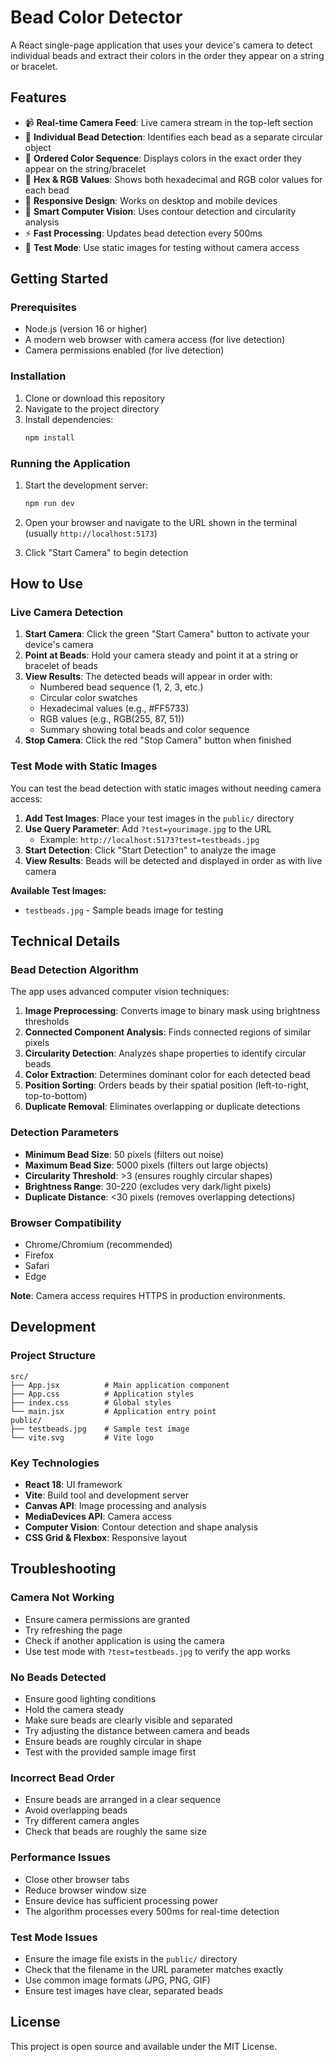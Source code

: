 # Bead Color Detector

A React single-page application that uses your device's camera to detect individual beads and extract their colors in the order they appear on a string or bracelet.

## Features

- 📹 **Real-time Camera Feed**: Live camera stream in the top-left section
- 🎯 **Individual Bead Detection**: Identifies each bead as a separate circular object
- 🔢 **Ordered Color Sequence**: Displays colors in the exact order they appear on the string/bracelet
- 🎨 **Hex & RGB Values**: Shows both hexadecimal and RGB color values for each bead
- 📱 **Responsive Design**: Works on desktop and mobile devices
- 🧠 **Smart Computer Vision**: Uses contour detection and circularity analysis
- ⚡ **Fast Processing**: Updates bead detection every 500ms
- 🧪 **Test Mode**: Use static images for testing without camera access

## Getting Started

### Prerequisites

- Node.js (version 16 or higher)
- A modern web browser with camera access (for live detection)
- Camera permissions enabled (for live detection)

### Installation

1. Clone or download this repository
2. Navigate to the project directory
3. Install dependencies:
   ```bash
   npm install
   ```

### Running the Application

1. Start the development server:
   ```bash
   npm run dev
   ```

2. Open your browser and navigate to the URL shown in the terminal (usually `http://localhost:5173`)

3. Click "Start Camera" to begin detection

## How to Use

### Live Camera Detection
1. **Start Camera**: Click the green "Start Camera" button to activate your device's camera
2. **Point at Beads**: Hold your camera steady and point it at a string or bracelet of beads
3. **View Results**: The detected beads will appear in order with:
   - Numbered bead sequence (1, 2, 3, etc.)
   - Circular color swatches
   - Hexadecimal values (e.g., #FF5733)
   - RGB values (e.g., RGB(255, 87, 51))
   - Summary showing total beads and color sequence
4. **Stop Camera**: Click the red "Stop Camera" button when finished

### Test Mode with Static Images
You can test the bead detection with static images without needing camera access:

1. **Add Test Images**: Place your test images in the `public/` directory
2. **Use Query Parameter**: Add `?test=yourimage.jpg` to the URL
   - Example: `http://localhost:5173?test=testbeads.jpg`
3. **Start Detection**: Click "Start Detection" to analyze the image
4. **View Results**: Beads will be detected and displayed in order as with live camera

**Available Test Images:**
- `testbeads.jpg` - Sample beads image for testing

## Technical Details

### Bead Detection Algorithm

The app uses advanced computer vision techniques:

1. **Image Preprocessing**: Converts image to binary mask using brightness thresholds
2. **Connected Component Analysis**: Finds connected regions of similar pixels
3. **Circularity Detection**: Analyzes shape properties to identify circular beads
4. **Color Extraction**: Determines dominant color for each detected bead
5. **Position Sorting**: Orders beads by their spatial position (left-to-right, top-to-bottom)
6. **Duplicate Removal**: Eliminates overlapping or duplicate detections

### Detection Parameters

- **Minimum Bead Size**: 50 pixels (filters out noise)
- **Maximum Bead Size**: 5000 pixels (filters out large objects)
- **Circularity Threshold**: >3 (ensures roughly circular shapes)
- **Brightness Range**: 30-220 (excludes very dark/light pixels)
- **Duplicate Distance**: <30 pixels (removes overlapping detections)

### Browser Compatibility

- Chrome/Chromium (recommended)
- Firefox
- Safari
- Edge

**Note**: Camera access requires HTTPS in production environments.

## Development

### Project Structure

```
src/
├── App.jsx          # Main application component
├── App.css          # Application styles
├── index.css        # Global styles
└── main.jsx         # Application entry point
public/
├── testbeads.jpg    # Sample test image
└── vite.svg         # Vite logo
```

### Key Technologies

- **React 18**: UI framework
- **Vite**: Build tool and development server
- **Canvas API**: Image processing and analysis
- **MediaDevices API**: Camera access
- **Computer Vision**: Contour detection and shape analysis
- **CSS Grid & Flexbox**: Responsive layout

## Troubleshooting

### Camera Not Working
- Ensure camera permissions are granted
- Try refreshing the page
- Check if another application is using the camera
- Use test mode with `?test=testbeads.jpg` to verify the app works

### No Beads Detected
- Ensure good lighting conditions
- Hold the camera steady
- Make sure beads are clearly visible and separated
- Try adjusting the distance between camera and beads
- Ensure beads are roughly circular in shape
- Test with the provided sample image first

### Incorrect Bead Order
- Ensure beads are arranged in a clear sequence
- Avoid overlapping beads
- Try different camera angles
- Check that beads are roughly the same size

### Performance Issues
- Close other browser tabs
- Reduce browser window size
- Ensure device has sufficient processing power
- The algorithm processes every 500ms for real-time detection

### Test Mode Issues
- Ensure the image file exists in the `public/` directory
- Check that the filename in the URL parameter matches exactly
- Use common image formats (JPG, PNG, GIF)
- Ensure test images have clear, separated beads

## License

This project is open source and available under the MIT License.
